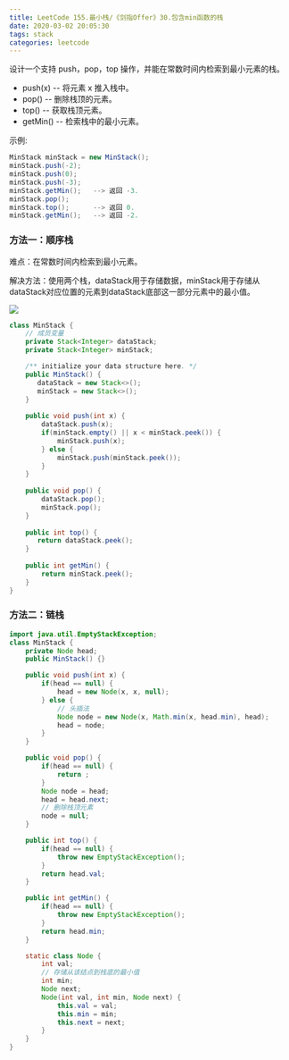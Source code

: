 ```yaml
---
title: LeetCode 155.最小栈/《剑指Offer》30.包含min函数的栈
date: 2020-03-02 20:05:30
tags: stack
categories: leetcode
---
```


设计一个支持 push，pop，top 操作，并能在常数时间内检索到最小元素的栈。

* push(x) -- 将元素 x 推入栈中。
* pop() -- 删除栈顶的元素。
* top() -- 获取栈顶元素。
* getMin() -- 检索栈中的最小元素。

<!--more-->

示例:

```java
MinStack minStack = new MinStack();
minStack.push(-2);
minStack.push(0);
minStack.push(-3);
minStack.getMin();   --> 返回 -3.
minStack.pop();
minStack.top();      --> 返回 0.
minStack.getMin();   --> 返回 -2.
```

### 方法一：顺序栈

难点：在常数时间内检索到最小元素。

解决方法：使用两个栈，dataStack用于存储数据，minStack用于存储从dataStack对应位置的元素到dataStack底部这一部分元素中的最小值。

![](/static/images/leetcode-155.png)

```java
class MinStack {
    // 成员变量
    private Stack<Integer> dataStack;
    private Stack<Integer> minStack;

    /** initialize your data structure here. */
    public MinStack() {
       dataStack = new Stack<>();
       minStack = new Stack<>();
    }
    
    public void push(int x) {
        dataStack.push(x);
        if(minStack.empty() || x < minStack.peek()) {
            minStack.push(x);
        } else {
            minStack.push(minStack.peek());
        }
    }
    
    public void pop() {
        dataStack.pop();
        minStack.pop();
    }
    
    public int top() {
       return dataStack.peek();
    }
    
    public int getMin() {
        return minStack.peek();
    }
}
```

### 方法二：链栈

```java
import java.util.EmptyStackException;
class MinStack {
    private Node head;
    public MinStack() {}

    public void push(int x) {
        if(head == null) {
            head = new Node(x, x, null);
        } else {
            // 头插法
            Node node = new Node(x, Math.min(x, head.min), head);
            head = node;
        }
    }

    public void pop() {
        if(head == null) {
            return ;
        }
        Node node = head;
        head = head.next;
        // 删除栈顶元素
        node = null;
    }

    public int top() {
        if(head == null) {
            throw new EmptyStackException();
        }
        return head.val;
    }

    public int getMin() {
        if(head == null) {
            throw new EmptyStackException();
        }
        return head.min;
    }

    static class Node {
        int val;
        // 存储从该结点到栈底的最小值
        int min;
        Node next;
        Node(int val, int min, Node next) {
            this.val = val;
            this.min = min;
            this.next = next;
        }
    }
}
```

